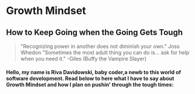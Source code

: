 # Growth Mindset
## How to Keep Going when the Going Gets Tough

>"Recognizing power in another does not diminish your own."  Joss Whedon
>"Sometimes the most adult thing you can do is... ask for help when you need it." -Giles (Buffy the Vampire Slayer)

#### Hello, my name is Riva Davidowski, baby coder,a newb to this world of software development. Read below to here what I have to say about Growth Mindset and how I plan on pushin' through the tough times:

